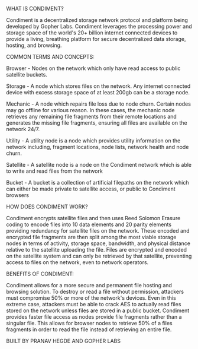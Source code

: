 WHAT IS CONDIMENT?

Condiment is a decentralized storage network protocol and platform being developed by Gopher Labs. Condiment leverages the processing power and storage space of the world's 20+ billion internet connected devices
to provide a living, breathing platform for secure decentralized data storage, hosting, and browsing.

COMMON TERMS AND CONCEPTS:

Browser - Nodes on the network which only have read access to public satellite buckets.

Storage - A node which stores files on the network. Any internet connected device with excess storage space of at least 200gb can be a storage node.

Mechanic - A node which repairs file loss due to node churn. Certain nodes may go offline for various reason. In these cases, the mechanic node retrieves any remaining file fragments from their remote locations and generates the missing file fragments, ensuring all files are available on the network 24/7.

Utility - A utility node is a node which provides utility information on the network including, fragment locations, node lists, network health and node churn. 

Satellite - A satellite node is a node on the Condiment network which is able to write and read files from the network

Bucket - A bucket is a collection of artificial filepaths on the network which can either be made private to satellite access, or public to Condiment browsers 


HOW DOES CONDIMENT WORK? 

Condiment encrypts satellite files and then uses Reed Solomon Erasure coding to encode files into 10 data elements and 20 parity elements providing redundancy for satellite files on the network.
These encoded and encrypted file fragments are then split among the most viable storage nodes in terms of activity, storage space, bandwidth, and physical distance relative to the satellite uploading the file. 
Files are encrypted and encoded on the satellite system and can only be retrieved by that satellite, preventing access to files on the network, even to network operators.


BENEFITS OF CONDIMENT:

Condiment allows for a more secure and permanent file hosting and browsing solution. To destroy or read a file without permission, attackers must compromise 50% or more of the network's devices. Even in 
this extreme case, attackers must be able to crack AES to actually read files stored on the network unless files are stored in a public bucket. Condiment provides faster file access as nodes provide file 
fragments rather than a singular file. This allows for browser nodes to retrieve 50% of a files fragments in order to read the file instead of retrieving an entire file. 


BUILT BY PRANAV HEGDE AND GOPHER LABS
